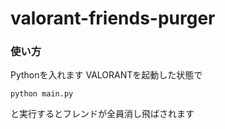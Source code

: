 ﻿# valorant-friends-purger

### 使い方
Pythonを入れます
VALORANTを起動した状態で
```
python main.py
```
と実行するとフレンドが全員消し飛ばされます

